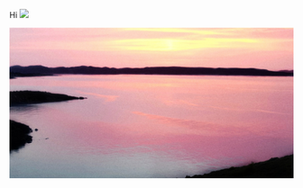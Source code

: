 Hi ![](https://user-images.githubusercontent.com/18350557/176309783-0785949b-9127-417c-8b55-ab5a4333674e.gif)

![Sounio Sunrise](blueandpink.jpeg)
